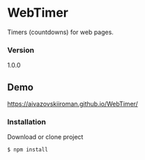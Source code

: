 # WebTimer
Timers (countdowns) for web pages.

### Version
1.0.0

## Demo
https://aivazovskiiroman.github.io/WebTimer/

### Installation

Download or clone project

```sh
$ npm install
